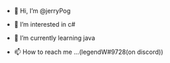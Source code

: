 - 👋 Hi, I’m @jerryPog
- 👀 I’m interested in c#
- 🌱 I’m currently learning java

- 📫 How to reach me ...(legendW#9728(on discord))

<!---
jerryPog/jerryPog is a ✨ special ✨ repository because its `README.md` (this file) appears on your GitHub profile.
You can click the Preview link to take a look at your changes.
--->
